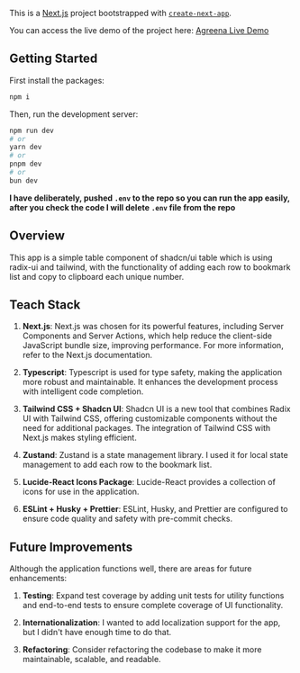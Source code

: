 This is a [Next.js](https://nextjs.org/) project bootstrapped with [`create-next-app`](https://github.com/vercel/next.js/tree/canary/packages/create-next-app).

You can access the live demo of the project here: [Agreena Live Demo](https://agreena.vercel.app/)

## Getting Started

First install the packages:

```bash
npm i
```

Then, run the development server:

```bash
npm run dev
# or
yarn dev
# or
pnpm dev
# or
bun dev
```

**I have deliberately, pushed `.env` to the repo so you can run the app easily, after you check the code I will delete `.env` file from the repo**

## Overview

This app is a simple table component of shadcn/ui table which is using radix-ui and tailwind, with the functionality of adding each row to bookmark list and copy to clipboard each unique number.

## Teach Stack

1. **Next.js**: Next.js was chosen for its powerful features, including Server Components and Server Actions, which help reduce the client-side JavaScript bundle size, improving performance. For more information, refer to the Next.js documentation.

2. **Typescript**: Typescript is used for type safety, making the application more robust and maintainable. It enhances the development process with intelligent code completion.

3. **Tailwind CSS + Shadcn UI**: Shadcn UI is a new tool that combines Radix UI with Tailwind CSS, offering customizable components without the need for additional packages. The integration of Tailwind CSS with Next.js makes styling efficient.

4. **Zustand**: Zustand is a state management library. I used it for local state management to add each row to the bookmark list.

5. **Lucide-React Icons Package**: Lucide-React provides a collection of icons for use in the application.

6. **ESLint + Husky + Prettier**: ESLint, Husky, and Prettier are configured to ensure code quality and safety with pre-commit checks.

## Future Improvements

Although the application functions well, there are areas for future enhancements:

1. **Testing**: Expand test coverage by adding unit tests for utility functions and end-to-end tests to ensure complete coverage of UI functionality.

2. **Internationalization**: I wanted to add localization support for the app, but I didn't have enough time to do that.

3. **Refactoring**: Consider refactoring the codebase to make it more maintainable, scalable, and readable.

